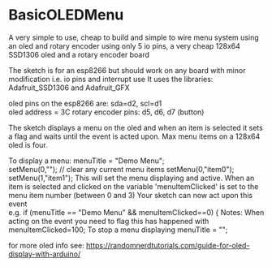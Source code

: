 # BasicOLEDMenu

A very simple to use, cheap to build and simple to wire menu system using an oled and rotary encoder
using only 5 io pins, a very cheap 128x64 SSD1306 oled and a rotary encoder board

The sketch is for an esp8266 but should work on any board with minor modification
i.e. io pins and interrupt use
It uses the libraries: Adafruit_SSD1306 and Adafruit_GFX


 oled pins on the esp8266 are:  sda=d2, scl=d1    
 oled address = 3C 
 rotary encoder pins: d5, d6, d7 (button)

 
 The sketch displays a menu on the oled and when an item is selected it sets a flag and waits until
 the event is acted upon.  Max menu items on a 128x64 oled is four.
 
 To display a menu:
        menuTitle = "Demo Menu";   
        setMenu(0,"");                   // clear any current menu items
        setMenu(0,"item0");
        setMenu(1,"item1");
 This will set the menu displaying and active.
 When an item is selected and clicked on the variable 'menuItemClicked' is set to the menu item number (between 0 and 3)
 Your sketch can now act upon this event     
        e.g.    if (menuTitle == "Demo Menu" && menuItemClicked==0) {
 Notes: When acting on the event you need to flag this has happened with        menuItemClicked=100;
        To stop a menu displaying     menuTitle = "";
 
 
 for more oled info see: https://randomnerdtutorials.com/guide-for-oled-display-with-arduino/
 
